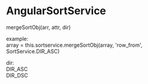 # AngularSortService

mergeSortObj(arr, attr, dir)

example:  
array = this.sortservice.mergeSortObj(array, 'row_from', SortService.DIR_ASC)

dir:  
DIR_ASC  
DIR_DSC
